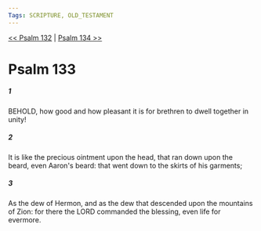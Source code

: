 ```yaml
---
Tags: SCRIPTURE, OLD_TESTAMENT
---
```


[<< Psalm 132](OLD_TESTAMENT/19_Psalms/Psalm_132.md) | [Psalm 134 >>](OLD_TESTAMENT/19_Psalms/Psalm_134.md)

# Psalm 133

##### 1
 BEHOLD, how good and how pleasant it is for brethren to dwell together in unity!
##### 2
 It is like the precious ointment upon the head, that ran down upon the beard, even Aaron's beard: that went down to the skirts of his garments;
##### 3
 As the dew of Hermon, and as the dew that descended upon the mountains of Zion: for there the LORD commanded the blessing, even life for evermore.
